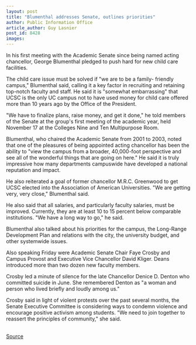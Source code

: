 ```yaml
---
layout: post
title: "Blumenthal addresses Senate, outlines priorities"
author: Public Information Office
article_author: Guy Lasnier
post_id: 8428
images:
---
```


<a name="content" id="content"></a>
<p>
  In his first meeting with the Academic Senate since being named acting chancellor, George Blumenthal pledged to push hard for new child care facilities.
</p>
<p>
  The child care issue must be solved if "we are to be a family- friendly campus," Blumenthal said, calling it a key factor in recruiting and retaining top-notch faculty and staff. He said it is "somewhat embarrassing" that UCSC is the only UC campus not to have used money for child care offered more than 10 years ago by the Office of the President.
</p>
<p>
  "We have to finalize plans, raise money, and get it done," he told members of the Senate at the group's first meeting of the academic year, held November 17 at the Colleges Nine and Ten Multipurpose Room.
</p>
<p>
  Blumenthal, who chaired the Academic Senate from 2001 to 2003, noted that one of the pleasures of being appointed acting chancellor has been the ability to "view the campus from a broader, 40,000-foot perspective and see all of the wonderful things that are going on here." He said it is truly impressive how many departments campuswide have developed a national reputation and impact.
</p>
<p>
  He also reiterated a goal of former chancellor M.R.C. Greenwood to get UCSC elected into the Association of American Universities. "We are getting very, very close," Blumenthal said.
</p>
<p>
  He also said that all salaries, and particularly faculty salaries, must be improved. Currently, they are at least 10 to 15 percent below comparable institutions. "We have a long way to go," he said.
</p>
<p>
  Blumenthal also talked about his priorities for the campus, the Long-Range Development Plan and relations with the city, the university budget, and other systemwide issues.
</p>
<p>
  Also speaking Friday were Academic Senate Chair Faye Crosby and Campus Provost and Executive Vice Chancellor David Kliger. Deans introduced more than two dozen new faculty members.
</p>
<p>
  Crosby led a minute of silence for the late Chancellor Denice D. Denton who committed suicide in June. She remembered Denton as "a woman and person who lived briefly and loudly among us."
</p>
<p>
  Crosby said in light of violent protests over the past several months, the Senate Executive Committee is considering ways to condemn violence and encourage positive activism among students. "We need to join together to reassert the principles of community," she said.<br>
  <br>
</p>
<p><a href="http://www1.ucsc.edu/currents/06-07/11-27/senate.asp" title="Permalink to senate">Source</a></p>
